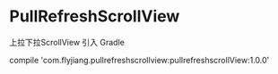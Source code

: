 # PullRefreshScrollView
上拉下拉ScrollView
引入
Gradle



compile 'com.flyjiang.pullrefreshscrollview:pullrefreshscrollView:1.0.0'
